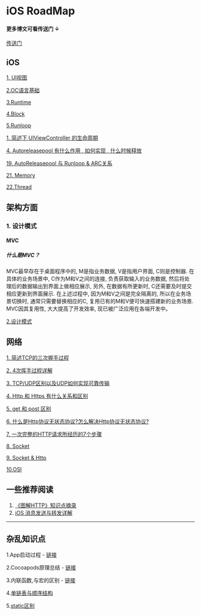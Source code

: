 # iOS RoadMap
#### 更多博文可看传送门 ↓

[传送门](http://isylar.com)

## iOS

[1. UI视图](iOS/UI/UI.md)

[2.OC语言基础](/iOS/OCFoundation/OCFoundation.md)

[3.Runtime](/iOS/Runtime/Runtime.md)

[4.Block](/iOS/Block/Block.md)

[5.Runloop](./iOS/Runloop/Runloop.md)

[1. 简述下 UIViewController 的生命周期](iOS/UIViewController%20%E7%9A%84%E7%94%9F%E5%91%BD%E5%91%A8%E6%9C%9F.md)

[4. Autoreleasepool 有什么作用 , 如何实现 , 什么时候释放](iOS/AutoReleasepool.md)

[19. AutoReleasepool 与 Runloop & ARC关系](iOS/AutoReleasepoolAndRunloop.md)

[21. Memory](iOS/Memory/Memory.md)

[22.Thread](iOS/Thread.md)

## 架构方面

### 1. 设计模式

#### MVC

##### 什么是MVC？

MVC最早存在于桌面程序中的, M是指业务数据, V是指用户界面, C则是控制器. 在具体的业务场景中, C作为M和V之间的连接, 负责获取输入的业务数据, 然后将处理后的数据输出到界面上做相应展示, 另外, 在数据有所更新时, C还需要及时提交相应更新到界面展示. 在上述过程中, 因为M和V之间是完全隔离的, 所以在业务场景切换时, 通常只需要替换相应的C, 复用已有的M和V便可快速搭建新的业务场景. MVC因其复用性, 大大提高了开发效率, 现已被广泛应用在各端开发中。

[2.设计模式](knowledge/DesignPatterns.md)

## 网络
[1. 简述TCP的三次握手过程](network/TCP-Three-Way-Handshake.md)

[2. 4次挥手过程详解](network/4次挥手过程详解.md)

[3. TCP/UDP区别以及UDP如何实现可靠传输](network/TCP:UDP区别以及UDP如何实现可靠传输.md)

[4. Http 和 Https 有什么关系和区别](network/Http%20和%20Https%20有什么关系和区别.md)

[5. get 和 post 区别](network/get%20和%20post%20区别.md)

[6. 什么是Http协议无状态协议?怎么解决Http协议无状态协议?](network/什么是Http协议无状态协议%3F怎么解决Http协议无状态协议%3F.md)

[7. 一次完整的HTTP请求所经历的7个步骤](network/一次完整的HTTP请求所经历的7个步骤.md)

[8. Socket](./network/Socket.md)

[9. Socket & Http](./network/Http&Socket.md)

[10.OSI](./network/OSI.md)

## 一些推荐阅读

1. [《图解HTTP》知识点摘录](https://juejin.im/post/5aa62f93f265da23906ba830)
2. [iOS 消息发送与转发详解](https://juejin.im/post/5aa79411f265da237a4cb045)



-------

## 杂乱知识点

 1.App启动过程 - [链接](knowledge/App启动.md)

2.Cocoapods原理总结 - [链接](https://juejin.im/entry/59dd94b06fb9a0451463030b)

3.内联函数,与宏的区别 - [链接](https://github.com/swlfigo/iOSInterview/blob/master/%E6%9D%82%E4%B9%B1%E7%9F%A5%E8%AF%86%E7%82%B9/static_inline.md)

4.[单链表与顺序结构](/knowledge/listAndNode.md)

5.[static区别](/knowledge/staticCompare.md)